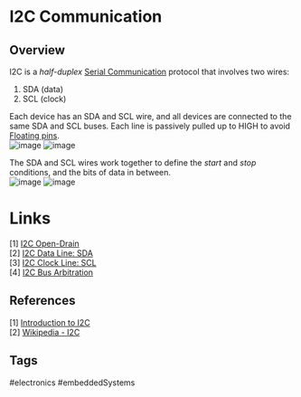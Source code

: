 # I2C Communication

## Overview
I2C is a *half-duplex* [Serial Communication](../202111021920) protocol that involves two wires:  
1. SDA (data)  
2. SCL (clock)  

Each device has an SDA and SCL wire, and all devices are connected to the same SDA and SCL buses. Each line is passively pulled up to HIGH to avoid [Floating pins](../202110192017/README.md).  
![image](./Sat_Jun_10_11:40:46_AM_PDT_2023.png)
![image](./Sat_Jun_10_11:40:46_AM_PDT_2023.png)

The SDA and SCL wires work together to define the *start* and *stop* conditions, and the bits of data in between.  
![image](./Mon_May_29_07:23:02_PM_PDT_2023.png)
![image](./Mon_May_29_07:23:02_PM_PDT_2023.png)

# Links
[1] [I2C Open-Drain ](../202112050545)  
[2] [I2C Data Line: SDA](../202112050552)  
[3] [I2C Clock Line: SCL](../202112050607)  
[4] [I2C Bus Arbitration](../202112050502)  

## References
[1] [Introduction to I2C](https://deepbluembedded.com/i2c-communication-protocol-tutorial-pic/)  
[2] [Wikipedia - I2C](https://en.wikipedia.org/wiki/I%C2%B2C)  

## Tags
#electronics #embeddedSystems
